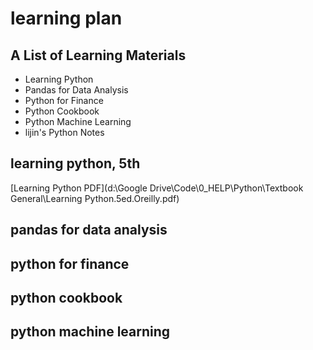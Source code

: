 # learning plan

## A List of Learning Materials
- Learning Python
- Pandas for Data Analysis
- Python for Finance
- Python Cookbook
- Python Machine Learning
- lijin's Python Notes


## learning python, 5th
[Learning Python PDF](d:\Google Drive\Code\0_HELP\Python\Textbook General\Learning Python.5ed.Oreilly.pdf)


## pandas for data analysis

## python for finance

## python cookbook

## python machine learning

